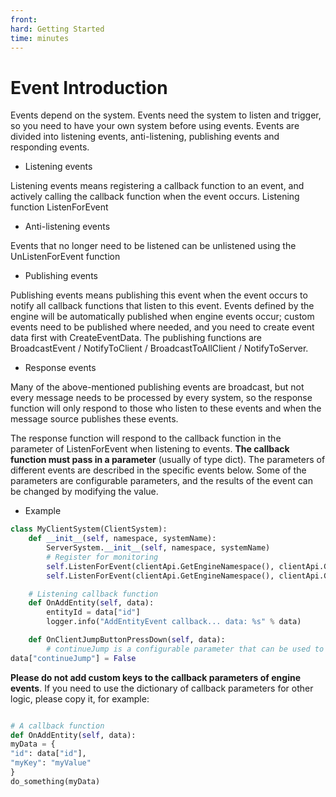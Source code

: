 ```yaml
--- 
front: 
hard: Getting Started 
time: minutes 
--- 
```


# <span id="Event Introduction"></span>Event Introduction 

Events depend on the system. Events need the system to listen and trigger, so you need to have your own system before using events. Events are divided into listening events, anti-listening, publishing events and responding events. 

* Listening events 

Listening events means registering a callback function to an event, and actively calling the callback function when the event occurs. Listening function ListenForEvent 

* Anti-listening events 

Events that no longer need to be listened can be unlistened using the UnListenForEvent function 

* Publishing events 

Publishing events means publishing this event when the event occurs to notify all callback functions that listen to this event. Events defined by the engine will be automatically published when engine events occur; custom events need to be published where needed, and you need to create event data first with CreateEventData. The publishing functions are BroadcastEvent / NotifyToClient / BroadcastToAllClient / NotifyToServer. 

* Response events 

Many of the above-mentioned publishing events are broadcast, but not every message needs to be processed by every system, so the response function will only respond to those who listen to these events and when the message source publishes these events. 

The response function will respond to the callback function in the parameter of ListenForEvent when listening to events. **The callback function must pass in a parameter** (usually of type dict). The parameters of different events are described in the specific events below. Some of the parameters are configurable parameters, and the results of the event can be changed by modifying the value. 

* Example
```python
class MyClientSystem(ClientSystem):
	def __init__(self, namespace, systemName):
		ServerSystem.__init__(self, namespace, systemName)
        # Register for monitoring
		self.ListenForEvent(clientApi.GetEngineNamespace(), clientApi.GetEngineSystemName(), 'AddEntityEvent', self, self.OnAddEntity)
		self.ListenForEvent(clientApi.GetEngineNamespace(), clientApi.GetEngineSystemName(), 'ClientJumpButtonPressDownEvent', self, self.OnClientJumpButtonPressDown)

    # Listening callback function
    def OnAddEntity(self, data):
    	entityId = data["id"]
    	logger.info("AddEntityEvent callback... data: %s" % data)

    def OnClientJumpButtonPressDown(self, data):
    	# continueJump is a configurable parameter that can be used to set whether to execute the jump logic. 
data["continueJump"] = False 

``` 

**Please do not add custom keys to the callback parameters of engine events**. If you need to use the dictionary of callback parameters for other logic, please copy it, for example: 
```python

# A callback function 
def OnAddEntity(self, data): 
myData = { 
"id": data["id"], 
"myKey": "myValue" 
} 
do_something(myData) 
``` 

